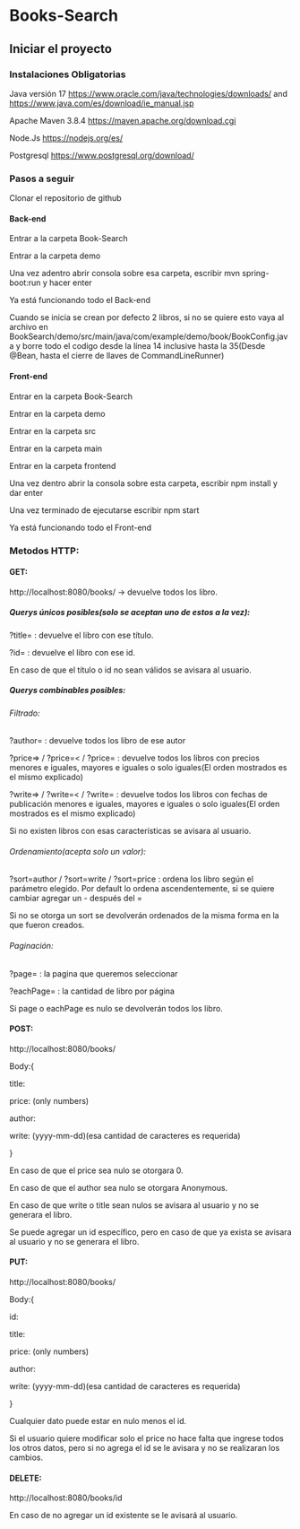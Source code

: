 # Books-Search

## Iniciar el proyecto

### Instalaciones Obligatorias

Java versión 17 https://www.oracle.com/java/technologies/downloads/ and https://www.java.com/es/download/ie_manual.jsp

Apache Maven 3.8.4 https://maven.apache.org/download.cgi

Node.Js https://nodejs.org/es/

Postgresql https://www.postgresql.org/download/

### Pasos a seguir

Clonar el repositorio de github

#### Back-end

Entrar a la carpeta Book-Search

Entrar a la carpeta demo

Una vez adentro abrir consola sobre esa carpeta, escribir mvn spring-boot:run y hacer enter

Ya está funcionando todo el Back-end

Cuando se inicia se crean por defecto 2 libros, si no se quiere esto vaya al archivo en BookSearch/demo/src/main/java/com/example/demo/book/BookConfig.java y borre todo el codigo desde la línea 14 inclusive hasta la 35(Desde @Bean, hasta el cierre de llaves de CommandLineRunner)

#### Front-end

Entrar en la carpeta Book-Search

Entrar en la carpeta demo

Entrar en la carpeta src

Entrar en la carpeta main

Entrar en la carpeta frontend

Una vez dentro abrir la consola sobre esta carpeta, escribir npm install y dar enter

Una vez terminado de ejecutarse escribir npm start

Ya está funcionando todo el Front-end

### Metodos HTTP:

#### GET:

http://localhost:8080/books/ -> devuelve todos los libro.

##### Querys únicos posibles(solo se aceptan uno de estos a la vez):

?title= : devuelve el libro con ese título.

?id= : devuelve el libro con ese id.

En caso de que el título o id no sean válidos se avisara al usuario.

##### Querys combinables posibles:

###### Filtrado:

?author= : devuelve todos los libro de ese autor

?price=> / ?price=< / ?price= : devuelve todos los libros con precios menores e iguales, mayores e iguales o solo iguales(El orden mostrados es el mismo explicado)

?write=> / ?write=< / ?write= : devuelve todos los libros con fechas de publicación menores e iguales, mayores e iguales o solo iguales(El orden mostrados es el mismo explicado)

Si no existen libros con esas características se avisara al usuario.

###### Ordenamiento(acepta solo un valor):

?sort=author / ?sort=write / ?sort=price : ordena los libro según el parámetro elegido. Por default lo ordena ascendentemente, si se quiere cambiar agregar un - después del =

Si no se otorga un sort se devolverán ordenados de la misma forma en la que fueron creados.

###### Paginación:

?page= : la pagina que queremos seleccionar

?eachPage= : la cantidad de libro por página

Si page o eachPage es nulo se devolverán todos los libro.


#### POST:

http://localhost:8080/books/

Body:{

  title:

  price: (only numbers)

  author:

  write: (yyyy-mm-dd)(esa cantidad de caracteres es requerida)

}

En caso de que el price sea nulo se otorgara 0.

En caso de que el author sea nulo se otorgara Anonymous.

En caso de que write o title sean nulos se avisara al usuario y no se generara el libro.

Se puede agregar un id específico, pero en caso de que ya exista se avisara al usuario y no se generara el libro.

#### PUT:

http://localhost:8080/books/

Body:{

  id:

  title:

  price: (only numbers)

  author:

  write: (yyyy-mm-dd)(esa cantidad de caracteres es requerida)

}

Cualquier dato puede estar en nulo menos el id.

Si el usuario quiere modificar solo el price no hace falta que ingrese todos los otros datos, pero si no agrega el id se le avisara y no se realizaran los cambios.

#### DELETE:

http://localhost:8080/books/id

En caso de no agregar un id existente se le avisará al usuario.
